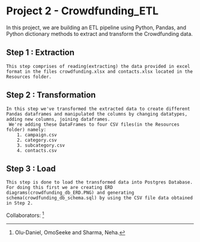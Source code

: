 # Project 2 - Crowdfunding_ETL
 In this project, we are building an ETL pipeline using Python, Pandas, and Python dictionary methods to extract and transform the Crowdfunding data. 

 ## Step 1 : Extraction
    This step comprises of reading(extracting) the data provided in excel format in the files crowdfunding.xlsx and contacts.xlsx located in the Resources folder.

## Step 2 : Transformation
    In this step we've transformed the extracted data to create different Pandas dataframes and manipulated the columns by changing datatypes, adding new columns, joining dataframes.
     We're adding these DataFrames to four CSV files(in the Resources folder) namely:
        1. campaign.csv
        2. category.csv
        3. subcategory.csv
        4. contacts.csv

## Step 3 : Load
    This step is done to load the transformed data into Postgres Database. For doing this first we are creating ERD diagrams(crowdfunding_db_ERD.PNG) and generating schema(crowdfunding_db_schema.sql) by using the CSV file data obtained in Step 2.


Collaborators: [^1]

[^1]: Olu-Daniel, OmoSeeke and Sharma, Neha.
